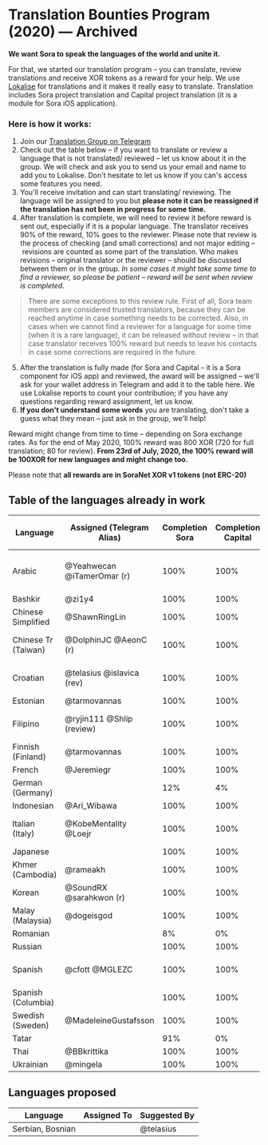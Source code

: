 # Translation Bounties Program (2020) — Archived

**We want Sora to speak the languages of the world and unite it.**

For that, we started our translation program – you can translate, review translations and receive XOR tokens as a reward for your help.
We use [Lokalise](https://lokalise.com/) for translations and it makes it really easy to translate.
Translation includes Sora project translation and Capital project translation (it is a module for Sora iOS application).

### Here is how it works:
1. Join our [Translation Group on Telegram](https://t.me/sora_translation_community)
2. Check out the table below – if you want to translate or review a language that is not translated/ reviewed – let us know about it in the group.
We will check and ask you to send us your email and name to add you to Lokalise. Don't hesitate to let us know if you can's access some features you need.
3. You'll receive invitation and can start translating/ reviewing.
The language will be assigned to you but **please note it can be reassigned if the translation has not been in progress for some time.**
4. After translation is complete, we will need to review it before reward is sent out, especially if it is a popular language.
The translator receives 90% of the reward, 10% goes to the reviewer.
Please note that review is the process of checking (and small corrections) and not major editing – revisions are counted as some part of the translation.
Who makes revisions – original translator or the reviewer – should be discussed between them or in the group.
*In some cases it might take some time to find a reviewer, so please be patient – reward will be sent when review is completed.*

> There are some exceptions to this review rule. First of all, Sora team members are considered trusted translators, because they can be reached anytime in case something needs to be corrected. Also, in cases when we cannot find a reviewer for a language for some time (when it is a rare language), it can be released without review – in that case translator receives 100% reward but needs to leave his contacts in case some corrections are required in the future.

5. After the translation is fully made (for Sora and Capital – it is a Sora component for iOS app) and reviewed, the award will be assigned – we'll ask for your wallet address in Telegram and add it to the table here.
We use Lokalise reports to count your contribution; if you have any questions regarding reward assignment, let us know.
6. **If you don't understand some words** you are translating, don't take a guess what they mean – just ask in the group, we'll help!

Reward might change from time to time – depending on Sora exchange rates. As for the end of May 2020, 100% reward was 800 XOR (720 for full translation; 80 for review).
**From 23rd of July, 2020, the 100% reward will be 100XOR for new languages and might change too.**

Please note that **all rewards are in SoraNet XOR v1 tokens (not ERC-20)**

## Table of the languages already in work

| Language           | Assigned (Telegram Alias) | Completion Sora | Completion Capital | Is Reviewed? | Reward Assignment                      | Is Reward Sent |
|--------------------|---------------------------|-----------------|--------------------|--------------|----------------------------------------|----------------|
| Arabic             | @Yeahwecan @iTamerOmar (r)| 100%            | 100%               | Yes          | @Yeahwecan - 90% @iTamerOmar – 10%     | No             |
| Bashkir            | @zi1y4                    | 100%            | 100%               | Yes          | 100%                                   | Yes            |
| Chinese Simplified | @ShawnRingLin             | 100%            | 100%               | Yes          | 100%                                   | Yes            |
| Chinese Tr (Taiwan)| @DolphinJC @AeonC (r)     | 100%            | 100%               | Yes          | 85% - @DolphinJC 15% - @AeonC          | No             |
| Croatian           | @telasius @islavica (rev) | 100%            | 100%               | Yes          | @telasius - 90%  @islavica - 10%       | Yes            |
| Estonian           | @tarmovannas              | 100%            | 100%               | Yes          | 100%                                   | Yes            |
| Filipino           | @ryjin111 @Shlip (review) | 100%            | 100%               | Yes          | @ryjin111 - 83% @Shlip - 17%           | Yes            |
| Finnish (Finland)  | @tarmovannas              | 100%            | 100%               | Yes          | 100%                                   | Yes            |
| French             | @Jeremiegr                | 100%            | 100%               | Yes          | 100%                                   | Yes            |
| German (Germany)   |                           | 12%             | 4%                 |              |                                        |                |
| Indonesian         | @Ari_Wibawa               | 100%            | 100%               | Yes          | 100%                                   | Yes            |
| Italian (Italy)    | @KobeMentality @Loejr     | 100%            | 100%               | Yes          | @KobeMentality - 80% @Loejr - 20%      | Yes            |
| Japanese           |                           | 100%            | 100%               | Yes          |                                        |                |
| Khmer (Cambodia)   | @rameakh                  | 100%            | 100%               |              |                                        |                |
| Korean             | @SoundRX @sarahkwon (r)   | 100%            | 100%               |              |                                        |                |
| Malay (Malaysia)   | @dogeisgod                | 100%            | 100%               | Yes          | 100%                                   | Yes            |
| Romanian           |                           | 8%              | 0%                 |              |                                        |                |
| Russian            |                           | 100%            | 100%               | Yes          |                                        |                |
| Spanish            | @cfott @MGLEZC            | 100%            | 100%               | Yes          | @cfott - 70% @MGLEZC - 30%             | Yes            |
| Spanish (Columbia) |                           | 100%            | 100%               | Yes          |                                        |                |
| Swedish (Sweden)   | @MadeleineGustafsson      | 100%            | 100%               | Yes          | 100%                                   | No             |
| Tatar              |                           | 91%             | 0%                 |              |                                        |                |
| Thai               | @BBkrittika               | 100%            | 100%               | Yes          | 100%                                   | Yes            |
| Ukrainian          | @mingela                  | 100%            | 100%               | Yes          | 100%                                   | Yes            |

## Languages proposed

| Language                     | Assigned To | Suggested By |
|------------------------------|-------------|--------------|
| Serbian, Bosnian             |             | @telasius    |
